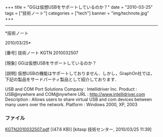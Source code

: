 ﻿+++
title = "GGは仮想USBをサポートしているのか？"
date = "2010-03-25"
tags = ["技術ノート"]
categories = ["tech"]
banner = "img/technote.jpg"
+++

-----------------------------------------------------------------------------------------------------------------------------

*技術ノート

2010/03/25*


[番号]
技術ノート KGTN 2010032507

[現象]
GGは仮想USBをサポートしているのか？

[説明]
仮想USBの機能はサポートしておりません．しかし，GraphOn社では，下記の製品をサードパーティ製品として紹介しております．

USB and COM Port Solutions
Company : Intellidriver Inc.
Product : USB@nywhere and COM@nywhere
URL : <http://www.intellidriver.com>
Description : Allows users to share virtual USB and com devices between
many users
over the network.
Platform : Windows 2000, XP, 2003


### ファイル

 
 


[KGTN2010032507.pdf](http://techreport.kitasp.net/attachments/download/112/KGTN2010032507.pdf)
 [(47.6 KB)] [kitasp 技術センター, 2010/03/25
11:39]


 


 

